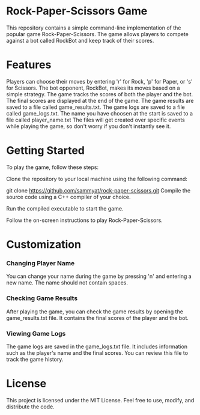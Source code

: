 # Rock-Paper-Scissors Game
This repository contains a simple command-line implementation of the popular game Rock-Paper-Scissors. The game allows players to compete against a bot called RockBot and keep track of their scores.

# Features
Players can choose their moves by entering 'r' for Rock, 'p' for Paper, or 's' for Scissors.
The bot opponent, RockBot, makes its moves based on a simple strategy.
The game tracks the scores of both the player and the bot.
The final scores are displayed at the end of the game.
The game results are saved to a file called game_results.txt.
The game logs are saved to a file called game_logs.txt.
The name you have choosen at the start is saved to a file called player_name.txt
The files will get created over specific events while playing the game, so don't worry if you don't instantly see it.

# Getting Started
To play the game, follow these steps:

Clone the repository to your local machine using the following command:

git clone https://github.com/sammyat/rock-paper-scissors.git
Compile the source code using a C++ compiler of your choice.

Run the compiled executable to start the game.

Follow the on-screen instructions to play Rock-Paper-Scissors.

# Customization
### Changing Player Name
You can change your name during the game by pressing 'n' and entering a new name. The name should not contain spaces.

### Checking Game Results
After playing the game, you can check the game results by opening the game_results.txt file. It contains the final scores of the player and the bot.

### Viewing Game Logs
The game logs are saved in the game_logs.txt file. It includes information such as the player's name and the final scores. You can review this file to track the game history.

# License
This project is licensed under the MIT License. Feel free to use, modify, and distribute the code.
